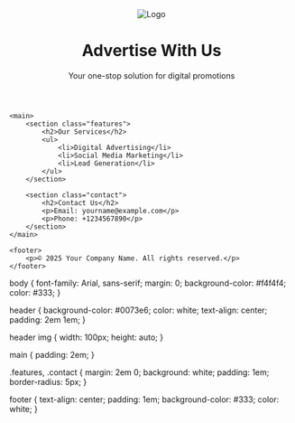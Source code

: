 <!DOCTYPE html>
<html lang="en">
<head>
    <meta charset="UTF-8">
    <meta name="viewport" content="width=device-width, initial-scale=1.0">
    <title>Your Ad Site</title>
    <link rel="stylesheet" href="style.css">
</head>
<body>
    <header>
        <img src="images/logo.png" alt="Logo">
        <h1>Advertise With Us</h1>
        <p>Your one-stop solution for digital promotions</p>
    </header>

    <main>
        <section class="features">
            <h2>Our Services</h2>
            <ul>
                <li>Digital Advertising</li>
                <li>Social Media Marketing</li>
                <li>Lead Generation</li>
            </ul>
        </section>

        <section class="contact">
            <h2>Contact Us</h2>
            <p>Email: yourname@example.com</p>
            <p>Phone: +1234567890</p>
        </section>
    </main>

    <footer>
        <p>© 2025 Your Company Name. All rights reserved.</p>
    </footer>
</body>
</html>
body {
    font-family: Arial, sans-serif;
    margin: 0;
    background-color: #f4f4f4;
    color: #333;
}

header {
    background-color: #0073e6;
    color: white;
    text-align: center;
    padding: 2em 1em;
}

header img {
    width: 100px;
    height: auto;
}

main {
    padding: 2em;
}

.features, .contact {
    margin: 2em 0;
    background: white;
    padding: 1em;
    border-radius: 5px;
}

footer {
    text-align: center;
    padding: 1em;
    background-color: #333;
    color: white;
}
